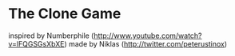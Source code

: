 The Clone Game
==========

inspired by Numberphile (http://www.youtube.com/watch?v=lFQGSGsXbXE)
made by Niklas (http://twitter.com/peterustinox)

